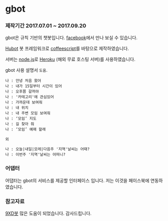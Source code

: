# gbot
### 제작기간 2017.07.01 ~ 2017.09.20

gbot은 규칙 기반의 챗봇입니다. [facebook][facebook]에서 만나 보실 수 있습니다.

[Hubot][hubot] 봇 프레임워크로 [coffeescript][coffee]를 바탕으로 제작하였습니다.

서버는 [node.js][node.js]로 [Heroku][heroku] (해외 무료 호스팅 서버)를 사용하였습니다.


[heroku]: http://www.heroku.com
[hubot]: http://hubot.github.com
[node.js]: https://nodejs.org/ko/
[facebook]: https://www.facebook.com/messages/t/1504573752914456
[coffee]: http://coffeescript.org/

gbot 사용 설명서 `도움`.

    나 : 안녕 처음 왔어
    나 : 내가 15일부터 시간이 있어
    나 : 오후쯤 갈꺼야
    나 : '카테고리'에 관심있어
    나 : 가까운데 보여줘
    나 : 내 위치
    나 : 내 주변 모임 보여줘
    나 : ‘모임’ 지도
    나 : 길 찾아 줘
    나 : ‘모임’ 예매 할래

    외

    나 : 오늘|내일|모레|다음주 '지역'날씨는 어때?
    나 : 이번주 '지역'날씨는 어떠니?

### 어댑터

어댑터는 gbot의 서비스를 제공할 인터페이스 입니다.
저는 이것을 페이스북에 연동하였습니다.

### 참고자료

[9XD봇][9XD] 많은 도움이 되었습니다. 감사드립니다.

[9XD]: https://github.com/qkraudghgh/9xd-bot
